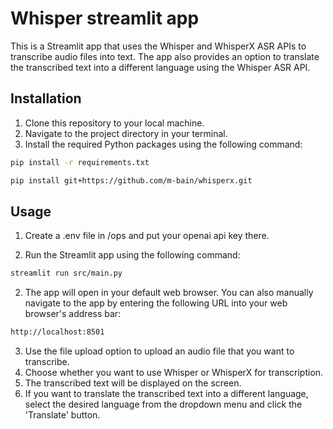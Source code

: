 # Whisper streamlit app

This is a Streamlit app that uses the Whisper and WhisperX ASR APIs to transcribe audio files into text. The app also provides an option to translate the transcribed text into a different language using the Whisper ASR API.

## Installation

1. Clone this repository to your local machine.
2. Navigate to the project directory in your terminal.
3. Install the required Python packages using the following command:

```bash
pip install -r requirements.txt

pip install git+https://github.com/m-bain/whisperx.git
```

## Usage

1. Create a .env file in /ops and put your openai api key there. 

2. Run the Streamlit app using the following command:

```bash
streamlit run src/main.py
```

2. The app will open in your default web browser. You can also manually navigate to the app by entering the following URL into your web browser's address bar:

```bash
http://localhost:8501
```

3. Use the file upload option to upload an audio file that you want to transcribe.
4. Choose whether you want to use Whisper or WhisperX for transcription.
5. The transcribed text will be displayed on the screen.
6. If you want to translate the transcribed text into a different language, select the desired language from the dropdown menu and click the 'Translate' button.
